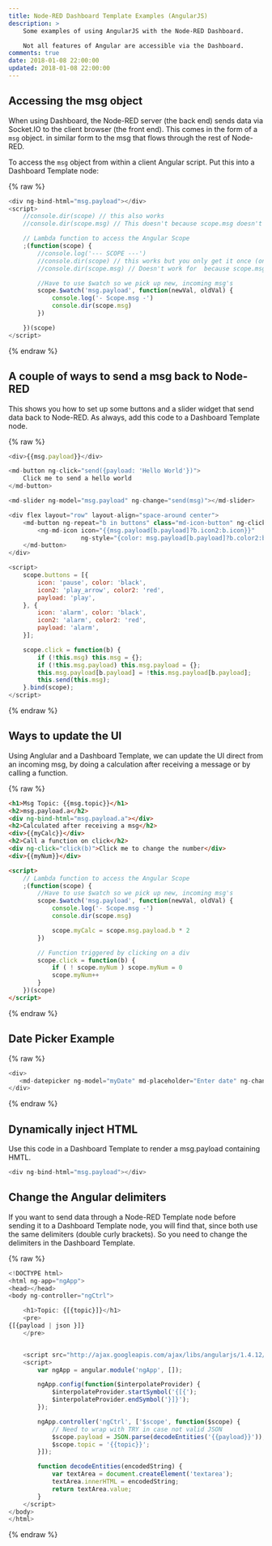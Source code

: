 ```yaml
---
title: Node-RED Dashboard Template Examples (AngularJS)
description: >
    Some examples of using AngularJS with the Node-RED Dashboard.

    Not all features of Angular are accessible via the Dashboard.
comments: true
date: 2018-01-08 22:00:00
updated: 2018-01-08 22:00:00
---
```


## Accessing the msg object

When using Dashboard, the Node-RED server (the back end) sends data via Socket.IO to the client browser (the front end). This comes in the form of a `msg` object. in similar form to the msg that flows through the rest of Node-RED.

To access the `msg` object from within a client Angular script. Put this into a Dashboard Template node:

{% raw %}
```javascript
<div ng-bind-html="msg.payload"></div>
<script>
    //console.dir(scope) // this also works
    //console.dir(scope.msg) // This doesn't because scope.msg doesn't yet exist

    // Lambda function to access the Angular Scope
    ;(function(scope) {
        //console.log('--- SCOPE ---')
        //console.dir(scope) // this works but you only get it once (on startup)
        //console.dir(scope.msg) // Doesn't work for  because scope.msg doesn't yet exist

        //Have to use $watch so we pick up new, incoming msg's
        scope.$watch('msg.payload', function(newVal, oldVal) {
            console.log('- Scope.msg -')
            console.dir(scope.msg)
        })

    })(scope)
</script>
```
{% endraw %}

## A couple of ways to send a msg back to Node-RED

This shows you how to set up some buttons and a slider widget that send data back to Node-RED. As always, add this code to a Dashboard Template node.

{% raw %}
```javascript
<div>{{msg.payload}}</div>

<md-button ng-click="send({payload: 'Hello World'})">
    Click me to send a hello world
</md-button>

<md-slider ng-model="msg.payload" ng-change="send(msg)"></md-slider>

<div flex layout="row" layout-align="space-around center">
    <md-button ng-repeat="b in buttons" class="md-icon-button" ng-click="click(b)">
        <ng-md-icon icon="{{msg.payload[b.payload]?b.icon2:b.icon}}"
                    ng-style="{color: msg.payload[b.payload]?b.color2:b.color}"></ng-md-icon>
    </md-button>
</div>

<script>
    scope.buttons = [{
        icon: 'pause', color: 'black',
        icon2: 'play_arrow', color2: 'red',
        payload: 'play',
    }, {
        icon: 'alarm', color: 'black',
        icon2: 'alarm', color2: 'red',
        payload: 'alarm',
    }];

    scope.click = function(b) {
        if (!this.msg) this.msg = {};
        if (!this.msg.payload) this.msg.payload = {};
        this.msg.payload[b.payload] = !this.msg.payload[b.payload];
        this.send(this.msg);
    }.bind(scope);
</script>
```
{% endraw %}

## Ways to update the UI

Using Anglular and a Dashboard Template, we can update the UI direct from an incoming msg, by doing a calculation after receiving a message or by calling a function.

{% raw %}
```html
<h1>Msg Topic: {{msg.topic}}</h1>
<h2>msg.payload.a</h2>
<div ng-bind-html="msg.payload.a"></div>
<h2>Calculated after receiving a msg</h2>
<div>{{myCalc}}</div>
<h2>Call a function on click</h2>
<div ng-click="click(b)">Click me to change the number</div>
<div>{{myNum}}</div>

<script>
    // Lambda function to access the Angular Scope
    ;(function(scope) {
        //Have to use $watch so we pick up new, incoming msg's
        scope.$watch('msg.payload', function(newVal, oldVal) {
            console.log('- Scope.msg -')
            console.dir(scope.msg)

            scope.myCalc = scope.msg.payload.b * 2
        })

        // Function triggered by clicking on a div
        scope.click = function(b) {
            if ( ! scope.myNum ) scope.myNum = 0
            scope.myNum++
        }
    })(scope)
</script>
```
{% endraw %}

## Date Picker Example

{% raw %}
```javascript
<div>
   <md-datepicker ng-model="myDate" md-placeholder="Enter date" ng-change="send({payload: myDate})"></md-datepicker>
</div>
```
{% endraw %}

## Dynamically inject HTML

Use this code in a Dashboard Template to render a msg.payload containing HMTL.

```javascript
<div ng-bind-html="msg.payload"></div>
```

## Change the Angular delimiters

If you want to send data through a Node-RED Template node before sending it to a Dashboard Template node, you will find that, since both use the same delimiters (double curly brackets). So you need to change the delimiters in the Dashboard Template.

{% raw %}
```javascript
<!DOCTYPE html>
<html ng-app="ngApp">
<head></head>
<body ng-controller="ngCtrl">

    <h1>Topic: {[{topic}]}</h1>
    <pre>
{[{payload | json }]}
    </pre>


    <script src="http://ajax.googleapis.com/ajax/libs/angularjs/1.4.12/angular.min.js"></script>
    <script>
        var ngApp = angular.module('ngApp', []);

        ngApp.config(function($interpolateProvider) {
            $interpolateProvider.startSymbol('{[{');
            $interpolateProvider.endSymbol('}]}');
        });

        ngApp.controller('ngCtrl', ['$scope', function($scope) {
            // Need to wrap with TRY in case not valid JSON
            $scope.payload = JSON.parse(decodeEntities('{{payload}}'));
            $scope.topic = '{{topic}}';
        }]);

        function decodeEntities(encodedString) {
            var textArea = document.createElement('textarea');
            textArea.innerHTML = encodedString;
            return textArea.value;
        }
    </script>
</body>
</html>
```
{% endraw %}
